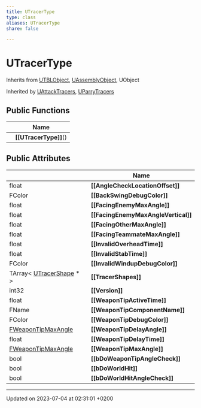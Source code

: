 ```yaml
---
title: UTracerType
type: class
aliases: UTracerType
share: false

---
```


# UTracerType





Inherits from [UTBLObject](/docs/SDK/Source/Classes/classUTBLObject.md), [UAssemblyObject](/docs/SDK/Source/Classes/classUAssemblyObject.md), UObject

Inherited by [UAttackTracers](/docs/SDK/Source/Classes/classUAttackTracers.md), [UParryTracers](/docs/SDK/Source/Classes/classUParryTracers.md)

## Public Functions

|                | Name           |
| -------------- | -------------- |
| | **[[UTracerType]]**() |

## Public Attributes

|                | Name           |
| -------------- | -------------- |
| float | **[[AngleCheckLocationOffset]]**  |
| FColor | **[[BackSwingDebugColor]]**  |
| float | **[[FacingEnemyMaxAngle]]**  |
| float | **[[FacingEnemyMaxAngleVertical]]**  |
| float | **[[FacingOtherMaxAngle]]**  |
| float | **[[FacingTeammateMaxAngle]]**  |
| float | **[[InvalidOverheadTime]]**  |
| float | **[[InvalidStabTime]]**  |
| FColor | **[[InvalidWindupDebugColor]]**  |
| TArray< [UTracerShape](/docs/SDK/Source/Classes/classUTracerShape.md) * > | **[[TracerShapes]]**  |
| int32 | **[[Version]]**  |
| float | **[[WeaponTipActiveTime]]**  |
| FName | **[[WeaponTipComponentName]]**  |
| FColor | **[[WeaponTipDebugColor]]**  |
| [FWeaponTipMaxAngle](/docs/SDK/Source/Classes/structFWeaponTipMaxAngle.md) | **[[WeaponTipDelayAngle]]**  |
| float | **[[WeaponTipDelayTime]]**  |
| [FWeaponTipMaxAngle](/docs/SDK/Source/Classes/structFWeaponTipMaxAngle.md) | **[[WeaponTipMaxAngle]]**  |
| bool | **[[bDoWeaponTipAngleCheck]]**  |
| bool | **[[bDoWorldHit]]**  |
| bool | **[[bDoWorldHitAngleCheck]]**  |

-------------------------------

Updated on 2023-07-04 at 02:31:01 +0200